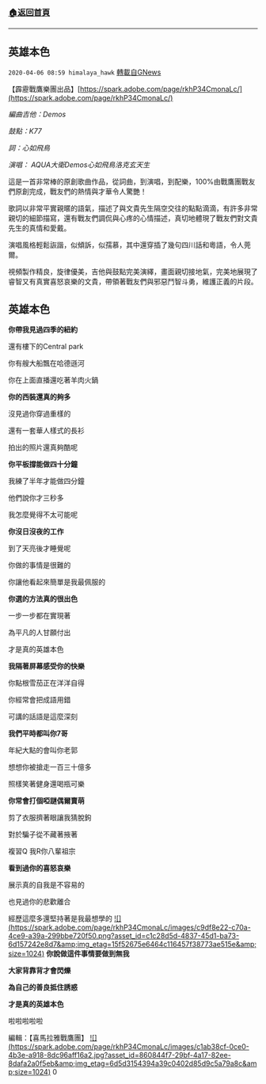 ###  [:house:返回首頁](https://github.com/ourhimalayas/txt)
---

## 英雄本色
`2020-04-06 08:59 himalaya_hawk` [轉載自GNews](https://gnews.org/zh-hant/163820/)

【霹靂戰鷹樂團出品】[https://spark.adobe.com/page/rkhP34CmonaLc/](https://spark.adobe.com/page/rkhP34CmonaLc/)

*編曲吉他：Demos*

*鼓點：K77*

*詞：心如飛鳥*



*演唱： AQUA大衛Demos心如飛鳥洛克玄天生*



這是一首非常棒的原創歌曲作品，從詞曲，到演唱，到配樂，100%由戰鷹團戰友們原創完成，戰友們的熱情與才華令人驚艷！

歌詞以非常平實親暱的語氣，描述了與文貴先生隔空交往的點點滴滴，有許多非常親切的細節描寫，還有戰友們調侃與心疼的心情描述，真切地體現了戰友們對文貴先生的真情和愛戴。

演唱風格輕鬆詼諧，似傾訴，似孺慕，其中還穿插了幾句四川話和粵語，令人莞爾。

視頻製作精良，旋律優美，吉他與鼓點完美演繹，畫面親切接地氣，完美地展現了睿智又有真實喜怒哀樂的文貴，帶領著戰友們與邪惡鬥智斗勇，維護正義的片段。

##  **英雄本色** 



**你帶我見過四季的紐約**

還有樓下的Central park

你有艘大船飄在哈德遜河

你在上面直播還吃著羊肉火鍋

**你的西裝還真的夠多**

沒見過你穿過重樣的

還有一套華人樣式的長衫

拍出的照片還真夠酷呢

**你平板撐能做四十分鐘**

我練了半年才能做四分鐘

他們說你才三秒多

我怎麼覺得不太可能呢

**你沒日沒夜的工作**

到了天亮後才睡覺呢

你做的事情是很難的

你讓他看起來簡單是我最佩服的

**你選的方法真的很出色**

一步一步都在實現著

為平凡的人甘願付出

才是真的英雄本色

**我隔著屏幕感受你的快樂**

你點根雪茄正在洋洋自得

你經常會把成語用錯

可講的話語是這麼深刻

**我們平時都叫你7哥**

年紀大點的會叫你老郭

想想你被搶走一百三十億多

照樣笑著健身還喝瓶可樂

**你常會打個啞謎偶爾賣萌**

剪了衣服擠著眼讓我猜脫鉤

對於騙子從不藏著掖著

複習Q 我R你八輩祖宗

**看到過你的喜怒哀樂**

展示真的自我是不容易的

也見過你的悲歡離合

經歷這麼多還堅持著是我最想學的
[!\[\](https://spark.adobe.com/page/rkhP34CmonaLc/images/c9df8e22-c70a-4ce9-a39a-299bbe720f50.png?asset_id=c1c28d5d-4837-45d1-ba73-6d157242e8d7&amp;img_etag=15f52675e6464c116457f38773ae515e&amp;size=1024)](https://spark.adobe.com/page/rkhP34CmonaLc/images/c9df8e22-c70a-4ce9-a39a-299bbe720f50.png?asset_id=c1c28d5d-4837-45d1-ba73-6d157242e8d7&amp;img_etag=15f52675e6464c116457f38773ae515e&amp;size=1024)
**你說做這件事情要做到無我**

**大家背靠背才會閃爍**

**為自己的善良抵住誘惑**

**才是真的英雄本色**

啦啦啦啦啦

編輯：【喜馬拉雅戰鷹團】
[!\[\](https://spark.adobe.com/page/rkhP34CmonaLc/images/c1ab38cf-0ce0-4b3e-a918-8dc96aff16a2.jpg?asset_id=860844f7-29bf-4a17-82ee-8dafa2a0f5eb&amp;img_etag=6d5d3154394a39c0402d85d9c5a79a8c&amp;size=1024)](https://spark.adobe.com/page/rkhP34CmonaLc/images/c1ab38cf-0ce0-4b3e-a918-8dc96aff16a2.jpg?asset_id=860844f7-29bf-4a17-82ee-8dafa2a0f5eb&amp;img_etag=6d5d3154394a39c0402d85d9c5a79a8c&amp;size=1024)
0
